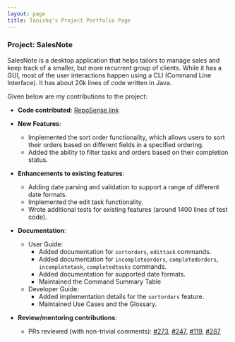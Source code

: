 ```yaml
---
layout: page
title: Tanishq's Project Portfolio Page
---
```


### Project: SalesNote

SalesNote is a desktop application that helps tailors to manage sales and keep track of a smaller, but more recurrent group of clients. 
While it has a GUI, most of the user interactions happen using a CLI (Command Line Interface). 
It has about 20k lines of code written in Java.

Given below are my contributions to the project: 

* **Code contributed**: [RepoSense link](https://nus-cs2103-ay2122s1.github.io/tp-dashboard/?search=tanishq&sort=groupTitle&sortWithin=title&timeframe=commit&mergegroup=&groupSelect=groupByRepos&breakdown=true&checkedFileTypes=docs~functional-code~test-code~other&tabOpen=true&tabType=authorship&tabAuthor=Tanishq4331&tabRepo=AY2122S1-CS2103T-W08-3%2Ftp%5Bmaster%5D&authorshipIsMergeGroup=false&authorshipFileTypes=docs~functional-code~test-code&authorshipIsBinaryFileTypeChecked=false&since=2021-09-17)

* **New Features**:
  * Implemented the sort order functionality, which allows users to sort their orders based on different fields in a specified ordering.
  * Added the ability to filter tasks and orders based on their completion status.

* **Enhancements to existing features**:
  * Adding date parsing and validation to support a range of different date formats.
  * Implemented the edit task functionality.
  * Wrote additional tests for existing features (around 1400 lines of test code).

* **Documentation**:
  * User Guide:
      * Added documentation for `sortorders`, `edittask` commands.
      * Added documentation for `incompleteorders`, `completedorders`, `incompletetask`, `completedtasks` commands.
      * Added documentation for supported date formats.
      * Maintained the Command Summary Table
  * Developer Guide:
      * Added implementation details for the `sortorders` feature.
      * Maintained Use Cases and the Glossary.
      
* **Review/mentoring contributions**:
    * PRs reviewed (with non-trivial comments): [\#273](https://github.com/AY2122S1-CS2103T-W08-3/tp/pull/273), [\#247](https://github.com/AY2122S1-CS2103T-W08-3/tp/pull/247), [\#119](https://github.com/AY2122S1-CS2103T-W08-3/tp/pull/119), [\#287](https://github.com/AY2122S1-CS2103T-W08-3/tp/pull/287)
    
